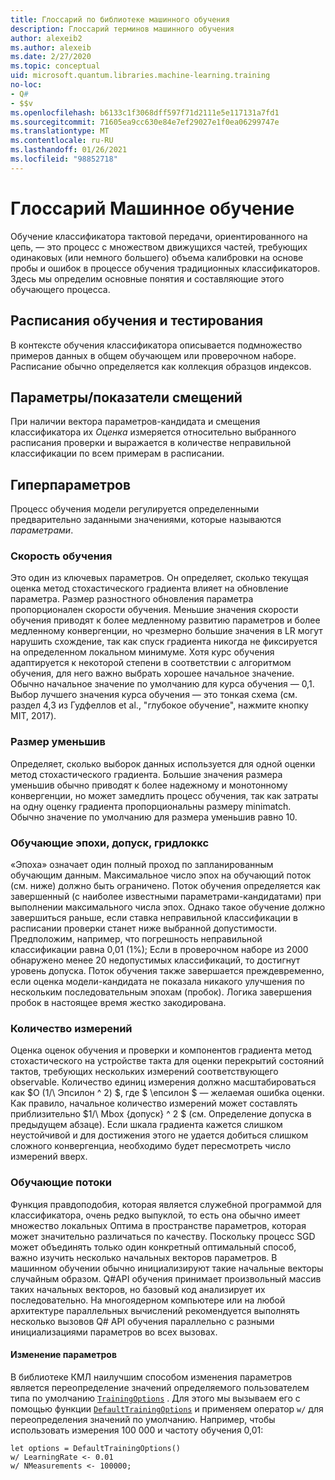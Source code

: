 ```yaml
---
title: Глоссарий по библиотеке машинного обучения
description: Глоссарий терминов машинного обучения
author: alexeib2
ms.author: alexeib
ms.date: 2/27/2020
ms.topic: conceptual
uid: microsoft.quantum.libraries.machine-learning.training
no-loc:
- Q#
- $$v
ms.openlocfilehash: b6133c1f3068dff597f71d2111e5e117131a7fd1
ms.sourcegitcommit: 71605ea9cc630e84e7ef29027e1f0ea06299747e
ms.translationtype: MT
ms.contentlocale: ru-RU
ms.lasthandoff: 01/26/2021
ms.locfileid: "98852718"
---
```

# <a name="quantum-machine-learning-glossary"></a>Глоссарий Машинное обучение

Обучение классификатора тактовой передачи, ориентированного на цепь, — это процесс с множеством движущихся частей, требующих одинаковых (или немного большего) объема калибровки на основе пробы и ошибок в процессе обучения традиционных классификаторов. Здесь мы определим основные понятия и составляющие этого обучающего процесса.

## <a name="trainingtesting-schedules"></a>Расписания обучения и тестирования

В контексте обучения классификатора описывается подмножество  примеров данных в общем обучающем или проверочном наборе. Расписание обычно определяется как коллекция образцов индексов.

## <a name="parameterbias-scores"></a>Параметры/показатели смещений

При наличии вектора параметров-кандидата и смещения классификатора их *Оценка* измеряется относительно выбранного расписания проверки и выражается в количестве неправильной классификации по всем примерам в расписании.

## <a name="hyperparameters"></a>Гиперпараметров

Процесс обучения модели регулируется определенными предварительно заданными значениями, которые называются *параметрами*.

### <a name="learning-rate"></a>Скорость обучения

Это один из ключевых параметров. Он определяет, сколько текущая оценка метод стохастического градиента влияет на обновление параметра. Размер разностного обновления параметра пропорционален скорости обучения. Меньшие значения скорости обучения приводят к более медленному развитию параметров и более медленному конвергенции, но чрезмерно большие значения в LR могут нарушить схождение, так как спуск градиента никогда не фиксируется на определенном локальном минимуме. Хотя курс обучения адаптируется к некоторой степени в соответствии с алгоритмом обучения, для него важно выбрать хорошее начальное значение. Обычно начальное значение по умолчанию для курса обучения — 0,1. Выбор лучшего значения курса обучения — это тонкая схема (см. раздел 4,3 из Гудфеллов et al., "глубокое обучение", нажмите кнопку MIT, 2017).

### <a name="minibatch-size"></a>Размер уменьшив

Определяет, сколько выборок данных используется для одной оценки метод стохастического градиента. Большие значения размера уменьшив обычно приводят к более надежному и монотонному конвергенции, но может замедлить процесс обучения, так как затраты на одну оценку градиента пропорциональны размеру minimatch. Обычно значение по умолчанию для размера уменьшив равно 10.

### <a name="training-epochs-tolerance-gridlocks"></a>Обучающие эпохи, допуск, гридлоккс

«Эпоха» означает один полный проход по запланированным обучающим данным.
Максимальное число эпох на обучающий поток (см. ниже) должно быть ограничено. Поток обучения определяется как завершенный (с наиболее известными параметрами-кандидатами) при выполнении максимального числа эпох. Однако такое обучение должно завершиться раньше, если ставка неправильной классификации в расписании проверки станет ниже выбранной допустимости. Предположим, например, что погрешность неправильной классификации равна 0,01 (1%); Если в проверочном наборе из 2000 обнаружено менее 20 недопустимых классификаций, то достигнут уровень допуска. Поток обучения также завершается преждевременно, если оценка модели-кандидата не показала никакого улучшения по нескольким последовательным эпохам (пробок). Логика завершения пробок в настоящее время жестко закодирована.

### <a name="measurements-count"></a>Количество измерений

Оценка оценок обучения и проверки и компонентов градиента метод стохастического на устройстве такта для оценки перекрытий состояний тактов, требующих нескольких измерений соответствующего observable. Количество единиц измерения должно масштабироваться как $O (1/\ Эпсилон ^ 2) $, где $ \епсилон $ — желаемая ошибка оценки.
Как правило, начальное количество измерений может составлять приблизительно $1/\ Mbox {допуск} ^ 2 $ (см. Определение допуска в предыдущем абзаце). Если шкала градиента кажется слишком неустойчивой и для достижения этого не удается добиться слишком сложного конвергенциа, необходимо будет пересмотреть число измерений вверх.

### <a name="training-threads"></a>Обучающие потоки

Функция правдоподобия, которая является служебной программой для классификатора, очень редко выпуклой, то есть она обычно имеет множество локальных Оптима в пространстве параметров, которая может значительно различаться по качеству. Поскольку процесс SGD может объединять только один конкретный оптимальный способ, важно изучить несколько начальных векторов параметров. В машинном обучении обычно инициализируют такие начальные векторы случайным образом. Q#API обучения принимает произвольный массив таких начальных векторов, но базовый код анализирует их последовательно. На многоядерном компьютере или на любой архитектуре параллельных вычислений рекомендуется выполнять несколько вызовов Q# API обучения параллельно с разными инициализациями параметров во всех вызовах.

#### <a name="how-to-modify-the-hyperparameters"></a>Изменение параметров

В библиотеке КМЛ наилучшим способом изменения параметров является переопределение значений определяемого пользователем типа по умолчанию [`TrainingOptions`](xref:Microsoft.Quantum.MachineLearning.TrainingOptions) . Для этого мы вызываем его с помощью функции [`DefaultTrainingOptions`](xref:Microsoft.Quantum.MachineLearning.DefaultTrainingOptions) и применяем оператор `w/` для переопределения значений по умолчанию. Например, чтобы использовать измерения 100 000 и частоту обучения 0,01:

```qsharp
let options = DefaultTrainingOptions()
w/ LearningRate <- 0.01
w/ NMeasurements <- 100000;
```
